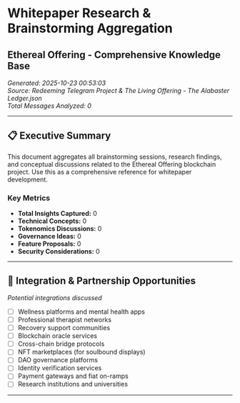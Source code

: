 # Whitepaper Research & Brainstorming Aggregation
## Ethereal Offering - Comprehensive Knowledge Base

*Generated: 2025-10-23 00:53:03*  
*Source: Redeeming Telegram Project & The Living Offering - The Alabaster Ledger.json*  
*Total Messages Analyzed: 0*

---

## 📋 Executive Summary

This document aggregates all brainstorming sessions, research findings, and conceptual discussions related to the Ethereal Offering blockchain project. Use this as a comprehensive reference for whitepaper development.

### Key Metrics
- **Total Insights Captured:** 0
- **Technical Concepts:** 0
- **Tokenomics Discussions:** 0
- **Governance Ideas:** 0
- **Feature Proposals:** 0
- **Security Considerations:** 0

---

## 🔗 Integration & Partnership Opportunities

*Potential integrations discussed*

- [ ] Wellness platforms and mental health apps
- [ ] Professional therapist networks
- [ ] Recovery support communities
- [ ] Blockchain oracle services
- [ ] Cross-chain bridge protocols
- [ ] NFT marketplaces (for soulbound displays)
- [ ] DAO governance platforms
- [ ] Identity verification services
- [ ] Payment gateways and fiat on-ramps
- [ ] Research institutions and universities

---

